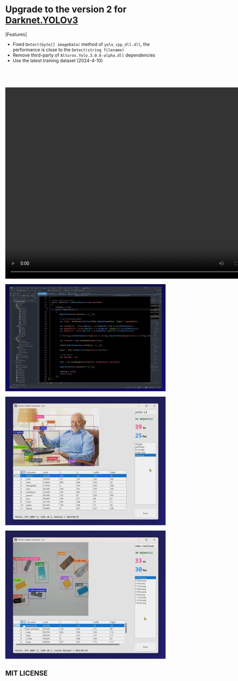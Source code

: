 # Upgrade to the version 2 for [Darknet.YOLOv3](https://github.com/12343954/Darknet.YoloV3)

[Features]
- Fixed `Detect(byte[] imageData)` method of `yolo_cpp_dll.dll`, the performance is close to the `Detect(string filename)`
- Remove third-party of `Alturos.Yolo.3.0.6-alpha.dll` dependencies
- Use the latest training dataset (2024-4-10)

<p><br /></p>
<p><br /></p>

<video width="800" height="600" controls>
    <source src="./images/demo.mp4" type="video/mp4">
</video>
<p>
<img alt="" src="./images/demo.jpg" width="800" />
</p>
<p>
<img alt="" src="./images/demo1.jpg" width="800" />
</p>
<img alt="" src="./images/demo2.jpg" width="800" />
</p>

## MIT LICENSE